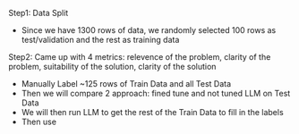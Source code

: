 Step1: Data Split
- Since we have 1300 rows of data, we randomly selected 100 rows as test/validation and the rest as training data

Step2: Came up with 4 metrics: relevence of the problem, clarity of the problem, suitability of the solution, clarity of the solution
- Manually Label ~125 rows of Train Data and all Test Data
- Then we will compare 2 approach: fined tune and not tuned LLM on Test Data
- We will then run LLM to get the rest of the Train Data to fill in the labels
- Then use 
